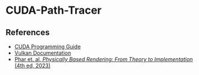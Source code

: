 # CUDA-Path-Tracer

## References
 - [CUDA Programming Guide](https://docs.nvidia.com/cuda/cuda-c-programming-guide/)
 - [Vulkan Documentation](https://docs.vulkan.org/spec/latest/index.html)
 - [Phar et. al, *Physically Based Rendering: From Theory to Implementation* (4th ed, 2023)](https://www.pbrt.org/)

